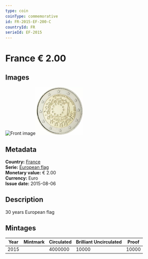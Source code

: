 ```yaml
---
type: coin
coinType: commemorative
id: FR-2015-EF-200-C
countryId: FR
serieId: EF-2015
---
```


# France € 2.00

## Images

<img src="../../Images/common-2007-200.webp" height="150" alt="Front image"><img src="Images/FR-2015-200.webp" height="150" alt="Back image">

## Metadata

**Country:** [France](../../Countries/France/index.md)\
**Serie:** [European flag](index.md)\
**Monetary value:** € 2.00\
**Currency:** Euro\
**Issue date:** 2015-08-06

## Description

30 years European flag

## Mintages

| Year | Mintmark | Circulated | Brilliant Uncirculated | Proof |
| ---- | -------- | ---------- | ---------------------- | ----- |
| 2015 |          | 4000000    | 10000                  | 10000 |
